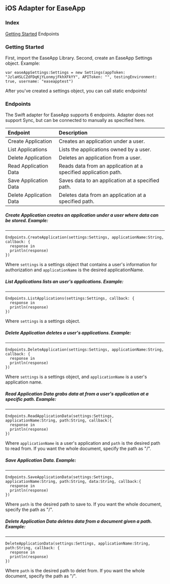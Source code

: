 ## iOS Adapter for EaseApp

### Index
[Getting Started](#getting-started)
Endpoints

### Getting Started
First, import the EaseApp Library.
Second, create an EaseApp Settings object. Example:
```
var easeAppSettings:Settings = new Settings(appToken: "JzlaHSLCZdFDqKjYLonmyjFkhXFkYY", APIToken: "", testingEnvironment: true, username: "easeapptest")
```

After you've created a settings object, you can call static endpoints!

### Endpoints
The Swift adapter for EaseApp supports 6 endpoints. Adapter does not support Sync, but can be connected to manually as specified here.

| Endpoint | Description |
|:--|:--|
| Create Application | Creates an application under a user. |
| List Applications | Lists the applications owned by a user. |
| Delete Application | Deletes an application from a user. | 
| Read Application Data | Reads data from an application at a specified application path. |
| Save Application Data | Saves data to an application at a specified path. |
| Delete Application Data | Deletes data from an application at a specified path. |


##### Create Application creates an application under a user where data can be stored. Example:
---
```
Endpoints.CreateApplication(settings:Settings, applicationName:String, callback: {
  response in
  println(response)
})
```
Where `settings` is a settings object that contains a user's information for authorization and `applicationName` is the desired applicationName.

##### List Applications lists an user's applications. Example:
---
```
Endpoints.ListApplications(settings:Settings, callback: {
  response in
  println(response)
})
```
Where `settings` is a settings object.

##### Delete Application deletes a user's applications. Example:
---
```
Endpoints.DeleteApplication(settings:Settings, applicationName:String, callback: {
  response in
  println(response)
})
```
Where `settings` is a settings object, and `applicationName` is a user's application name.


##### Read Application Data grabs data at from a user's application at a specific path. Example:
---
```
Endpoints.ReadApplicationData(settings:Settings, applicationName:String, path:String, callback:{
  response in 
  println(response)
})
```
Where `applicationName` is a user's application and `path` is the desired path to read from. If you want the whole document, specify the path as "/". 

##### Save Application Data. Example:
---
```
Endpoints.SaveApplicationData(settings:Settings, applicationName:String, path:String, data:String, callback:{
  response in
  println(response)
})
```
Where `path` is the desired path to save to. If you want the whole document, specify the path as "/". 

##### Delete Application Data deletes data from a document given a path. Example:
---
```
DeleteApplicationData(settings:Settings, applicationName:String, path:String, callback: {
  response in
  println(response)
})
```
Where `path` is the desired path to delet from. If you want the whole document, specify the path as "/". 
